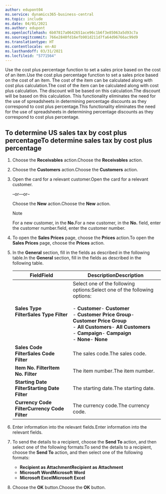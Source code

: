 ```yaml
---
author: edupont04
ms.service: dynamics365-business-central
ms.topic: include
ms.date: 04/01/2021
ms.author: edupont
ms.openlocfilehash: 6b07817a0642651ace96c1b6f3e85063a5d93c7a
ms.sourcegitcommit: 766e2840fd16efb901d211d7fa64d96766ac99d9
ms.translationtype: HT
ms.contentlocale: en-AU
ms.lasthandoff: 03/31/2021
ms.locfileid: "5771564"
---
```

<span data-ttu-id="054ad-101">Use the cost plus percentage function to set a sales price based on the cost of an item.</span><span class="sxs-lookup"><span data-stu-id="054ad-101">Use the cost plus percentage function to set a sales price based on the cost of an item.</span></span> <span data-ttu-id="054ad-102">The cost of the item can be calculated along with cost plus calculation.</span><span class="sxs-lookup"><span data-stu-id="054ad-102">The cost of the item can be calculated along with cost plus calculation.</span></span> <span data-ttu-id="054ad-103">The discount will be based on this calculation.</span><span class="sxs-lookup"><span data-stu-id="054ad-103">The discount will be based on this calculation.</span></span> <span data-ttu-id="054ad-104">This functionality eliminates the need for the use of spreadsheets in determining percentage discounts as they correspond to cost plus percentage.</span><span class="sxs-lookup"><span data-stu-id="054ad-104">This functionality eliminates the need for the use of spreadsheets in determining percentage discounts as they correspond to cost plus percentage.</span></span>  

## <a name="to-determine-sales-tax-by-cost-plus-percentage"></a><span data-ttu-id="054ad-105">To determine US sales tax by cost plus percentage</span><span class="sxs-lookup"><span data-stu-id="054ad-105">To determine sales tax by cost plus percentage</span></span>  

1.  <span data-ttu-id="054ad-106">Choose the **Receivables** action.</span><span class="sxs-lookup"><span data-stu-id="054ad-106">Choose the **Receivables** action.</span></span>  
3.  <span data-ttu-id="054ad-107">Choose the **Customers** action.</span><span class="sxs-lookup"><span data-stu-id="054ad-107">Choose the **Customers** action.</span></span>  
4.  <span data-ttu-id="054ad-108">Open the card for a relevant customer.</span><span class="sxs-lookup"><span data-stu-id="054ad-108">Open the card for a relevant customer.</span></span>  

     <span data-ttu-id="054ad-109">–or–</span><span class="sxs-lookup"><span data-stu-id="054ad-109">–or–</span></span>  

    <span data-ttu-id="054ad-110">Choose the **New** action.</span><span class="sxs-lookup"><span data-stu-id="054ad-110">Choose the **New** action.</span></span>  

    > [!NOTE]  
    >  <span data-ttu-id="054ad-111">For a new customer, in the **No.**</span><span class="sxs-lookup"><span data-stu-id="054ad-111">For a new customer, in the **No.**</span></span> <span data-ttu-id="054ad-112">field, enter the customer number.</span><span class="sxs-lookup"><span data-stu-id="054ad-112">field, enter the customer number.</span></span>  

5.  <span data-ttu-id="054ad-113">To open the **Sales Prices** page, choose the **Prices** action.</span><span class="sxs-lookup"><span data-stu-id="054ad-113">To open the **Sales Prices** page, choose the **Prices** action.</span></span>  
6.  <span data-ttu-id="054ad-114">In the **General** section, fill in the fields as described in the following table.</span><span class="sxs-lookup"><span data-stu-id="054ad-114">In the **General** section, fill in the fields as described in the following table.</span></span>  

    |<span data-ttu-id="054ad-115">Field</span><span class="sxs-lookup"><span data-stu-id="054ad-115">Field</span></span>|<span data-ttu-id="054ad-116">Description</span><span class="sxs-lookup"><span data-stu-id="054ad-116">Description</span></span>|  
    |-----------|-----------------|  
    |<span data-ttu-id="054ad-117">**Sales Type Filter**</span><span class="sxs-lookup"><span data-stu-id="054ad-117">**Sales Type Filter**</span></span>|<span data-ttu-id="054ad-118">Select one of the following options:</span><span class="sxs-lookup"><span data-stu-id="054ad-118">Select one of the following options:</span></span><br /><br /> <span data-ttu-id="054ad-119">-   **Customer**</span><span class="sxs-lookup"><span data-stu-id="054ad-119">-   **Customer**</span></span><br /><span data-ttu-id="054ad-120">-   **Customer Price Group**</span><span class="sxs-lookup"><span data-stu-id="054ad-120">-   **Customer Price Group**</span></span><br /><span data-ttu-id="054ad-121">-   **All Customers**</span><span class="sxs-lookup"><span data-stu-id="054ad-121">-   **All Customers**</span></span><br /><span data-ttu-id="054ad-122">-   **Campaign**</span><span class="sxs-lookup"><span data-stu-id="054ad-122">-   **Campaign**</span></span><br /><span data-ttu-id="054ad-123">-   **None**</span><span class="sxs-lookup"><span data-stu-id="054ad-123">-   **None**</span></span>|  
    |<span data-ttu-id="054ad-124">**Sales Code Filter**</span><span class="sxs-lookup"><span data-stu-id="054ad-124">**Sales Code Filter**</span></span>|<span data-ttu-id="054ad-125">The sales code.</span><span class="sxs-lookup"><span data-stu-id="054ad-125">The sales code.</span></span>|  
    |<span data-ttu-id="054ad-126">**Item No. Filter**</span><span class="sxs-lookup"><span data-stu-id="054ad-126">**Item No. Filter**</span></span>|<span data-ttu-id="054ad-127">The item number.</span><span class="sxs-lookup"><span data-stu-id="054ad-127">The item number.</span></span>|  
    |<span data-ttu-id="054ad-128">**Starting Date Filter**</span><span class="sxs-lookup"><span data-stu-id="054ad-128">**Starting Date Filter**</span></span>|<span data-ttu-id="054ad-129">The starting date.</span><span class="sxs-lookup"><span data-stu-id="054ad-129">The starting date.</span></span>|  
    |<span data-ttu-id="054ad-130">**Currency Code Filter**</span><span class="sxs-lookup"><span data-stu-id="054ad-130">**Currency Code Filter**</span></span>|<span data-ttu-id="054ad-131">The currency code.</span><span class="sxs-lookup"><span data-stu-id="054ad-131">The currency code.</span></span>|  

7.  <span data-ttu-id="054ad-132">Enter information into the relevant fields.</span><span class="sxs-lookup"><span data-stu-id="054ad-132">Enter information into the relevant fields.</span></span>  
8.  <span data-ttu-id="054ad-133">To send the details to a recipient, choose the **Send To** action, and then select one of the following formats:</span><span class="sxs-lookup"><span data-stu-id="054ad-133">To send the details to a recipient, choose the **Send To** action, and then select one of the following formats:</span></span>  

    - <span data-ttu-id="054ad-134">**Recipient as Attachment**</span><span class="sxs-lookup"><span data-stu-id="054ad-134">**Recipient as Attachment**</span></span>  
    - <span data-ttu-id="054ad-135">**Microsoft Word**</span><span class="sxs-lookup"><span data-stu-id="054ad-135">**Microsoft Word**</span></span>  
    - <span data-ttu-id="054ad-136">**Microsoft Excel**</span><span class="sxs-lookup"><span data-stu-id="054ad-136">**Microsoft Excel**</span></span>  

9. <span data-ttu-id="054ad-137">Choose the **OK** button.</span><span class="sxs-lookup"><span data-stu-id="054ad-137">Choose the **OK** button.</span></span>  
